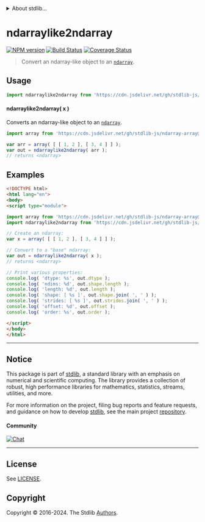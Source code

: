 <!--

@license Apache-2.0

Copyright (c) 2024 The Stdlib Authors.

Licensed under the Apache License, Version 2.0 (the "License");
you may not use this file except in compliance with the License.
You may obtain a copy of the License at

   http://www.apache.org/licenses/LICENSE-2.0

Unless required by applicable law or agreed to in writing, software
distributed under the License is distributed on an "AS IS" BASIS,
WITHOUT WARRANTIES OR CONDITIONS OF ANY KIND, either express or implied.
See the License for the specific language governing permissions and
limitations under the License.

-->


<details>
  <summary>
    About stdlib...
  </summary>
  <p>We believe in a future in which the web is a preferred environment for numerical computation. To help realize this future, we've built stdlib. stdlib is a standard library, with an emphasis on numerical and scientific computation, written in JavaScript (and C) for execution in browsers and in Node.js.</p>
  <p>The library is fully decomposable, being architected in such a way that you can swap out and mix and match APIs and functionality to cater to your exact preferences and use cases.</p>
  <p>When you use stdlib, you can be absolutely certain that you are using the most thorough, rigorous, well-written, studied, documented, tested, measured, and high-quality code out there.</p>
  <p>To join us in bringing numerical computing to the web, get started by checking us out on <a href="https://github.com/stdlib-js/stdlib">GitHub</a>, and please consider <a href="https://opencollective.com/stdlib">financially supporting stdlib</a>. We greatly appreciate your continued support!</p>
</details>

# ndarraylike2ndarray

[![NPM version][npm-image]][npm-url] [![Build Status][test-image]][test-url] [![Coverage Status][coverage-image]][coverage-url] <!-- [![dependencies][dependencies-image]][dependencies-url] -->

> Convert an ndarray-like object to an [`ndarray`][@stdlib/ndarray/base/ctor].

<!-- Section to include introductory text. Make sure to keep an empty line after the intro `section` element and another before the `/section` close. -->

<section class="intro">

</section>

<!-- /.intro -->

<!-- Package usage documentation. -->



<section class="usage">

## Usage

```javascript
import ndarraylike2ndarray from 'https://cdn.jsdelivr.net/gh/stdlib-js/ndarray-base-ndarraylike2ndarray@esm/index.mjs';
```

#### ndarraylike2ndarray( x )

Converts an ndarray-like object to an [`ndarray`][@stdlib/ndarray/base/ctor].

```javascript
import array from 'https://cdn.jsdelivr.net/gh/stdlib-js/ndarray-array@esm/index.mjs';

var arr = array( [ [ 1, 2 ], [ 3, 4 ] ] );
var out = ndarraylike2ndarray( arr );
// returns <ndarray>
```

</section>

<!-- /.usage -->

<!-- Package usage notes. Make sure to keep an empty line after the `section` element and another before the `/section` close. -->

<section class="notes">

</section>

<!-- /.notes -->

<!-- Package usage examples. -->

<section class="examples">

## Examples

<!-- eslint no-undef: "error" -->

```html
<!DOCTYPE html>
<html lang="en">
<body>
<script type="module">

import array from 'https://cdn.jsdelivr.net/gh/stdlib-js/ndarray-array@esm/index.mjs';
import ndarraylike2ndarray from 'https://cdn.jsdelivr.net/gh/stdlib-js/ndarray-base-ndarraylike2ndarray@esm/index.mjs';

// Create an ndarray:
var x = array( [ [ 1, 2 ], [ 3, 4 ] ] );

// Convert to a "base" ndarray:
var out = ndarraylike2ndarray( x );
// returns <ndarray>

// Print various properties:
console.log( 'dtype: %s', out.dtype );
console.log( 'ndims: %d', out.shape.length );
console.log( 'length: %d', out.length );
console.log( 'shape: [ %s ]', out.shape.join( ', ' ) );
console.log( 'strides: [ %s ]', out.strides.join( ', ' ) );
console.log( 'offset: %d', out.offset );
console.log( 'order: %s', out.order );

</script>
</body>
</html>
```

</section>

<!-- /.examples -->

<!-- Section to include cited references. If references are included, add a horizontal rule *before* the section. Make sure to keep an empty line after the `section` element and another before the `/section` close. -->

<section class="references">

</section>

<!-- /.references -->

<!-- Section for related `stdlib` packages. Do not manually edit this section, as it is automatically populated. -->

<section class="related">

</section>

<!-- /.related -->

<!-- Section for all links. Make sure to keep an empty line after the `section` element and another before the `/section` close. -->


<section class="main-repo" >

* * *

## Notice

This package is part of [stdlib][stdlib], a standard library with an emphasis on numerical and scientific computing. The library provides a collection of robust, high performance libraries for mathematics, statistics, streams, utilities, and more.

For more information on the project, filing bug reports and feature requests, and guidance on how to develop [stdlib][stdlib], see the main project [repository][stdlib].

#### Community

[![Chat][chat-image]][chat-url]

---

## License

See [LICENSE][stdlib-license].


## Copyright

Copyright &copy; 2016-2024. The Stdlib [Authors][stdlib-authors].

</section>

<!-- /.stdlib -->

<!-- Section for all links. Make sure to keep an empty line after the `section` element and another before the `/section` close. -->

<section class="links">

[npm-image]: http://img.shields.io/npm/v/@stdlib/ndarray-base-ndarraylike2ndarray.svg
[npm-url]: https://npmjs.org/package/@stdlib/ndarray-base-ndarraylike2ndarray

[test-image]: https://github.com/stdlib-js/ndarray-base-ndarraylike2ndarray/actions/workflows/test.yml/badge.svg?branch=main
[test-url]: https://github.com/stdlib-js/ndarray-base-ndarraylike2ndarray/actions/workflows/test.yml?query=branch:main

[coverage-image]: https://img.shields.io/codecov/c/github/stdlib-js/ndarray-base-ndarraylike2ndarray/main.svg
[coverage-url]: https://codecov.io/github/stdlib-js/ndarray-base-ndarraylike2ndarray?branch=main

<!--

[dependencies-image]: https://img.shields.io/david/stdlib-js/ndarray-base-ndarraylike2ndarray.svg
[dependencies-url]: https://david-dm.org/stdlib-js/ndarray-base-ndarraylike2ndarray/main

-->

[chat-image]: https://img.shields.io/gitter/room/stdlib-js/stdlib.svg
[chat-url]: https://app.gitter.im/#/room/#stdlib-js_stdlib:gitter.im

[stdlib]: https://github.com/stdlib-js/stdlib

[stdlib-authors]: https://github.com/stdlib-js/stdlib/graphs/contributors

[umd]: https://github.com/umdjs/umd
[es-module]: https://developer.mozilla.org/en-US/docs/Web/JavaScript/Guide/Modules

[deno-url]: https://github.com/stdlib-js/ndarray-base-ndarraylike2ndarray/tree/deno
[deno-readme]: https://github.com/stdlib-js/ndarray-base-ndarraylike2ndarray/blob/deno/README.md
[umd-url]: https://github.com/stdlib-js/ndarray-base-ndarraylike2ndarray/tree/umd
[umd-readme]: https://github.com/stdlib-js/ndarray-base-ndarraylike2ndarray/blob/umd/README.md
[esm-url]: https://github.com/stdlib-js/ndarray-base-ndarraylike2ndarray/tree/esm
[esm-readme]: https://github.com/stdlib-js/ndarray-base-ndarraylike2ndarray/blob/esm/README.md
[branches-url]: https://github.com/stdlib-js/ndarray-base-ndarraylike2ndarray/blob/main/branches.md

[stdlib-license]: https://raw.githubusercontent.com/stdlib-js/ndarray-base-ndarraylike2ndarray/main/LICENSE

[@stdlib/ndarray/base/ctor]: https://github.com/stdlib-js/ndarray-base-ctor/tree/esm

</section>

<!-- /.links -->
